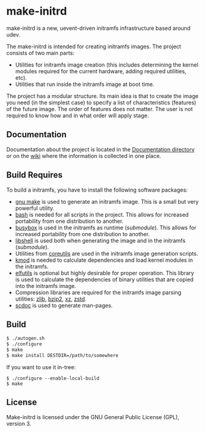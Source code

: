 # make-initrd

make-initrd is a new, uevent-driven initramfs infrastructure based around udev.

The make-initrd is intended for creating initramfs images. The project consists
of two main parts:
- Utilities for initramfs image creation (this includes determining the kernel
  modules required for the current hardware, adding required utilities, etc).
- Utilities that run inside the initramfs image at boot time.

The project has a modular structure. Its main idea is that to create the image you need
(in the simplest case) to specify a list of characteristics (features) of the future image.
The order of features does not matter. The user is not required to know how and in what order
will apply stage.

## Documentation

Documentation about the project is located in the [Documentation directory](Documentation/)
or on the [wiki](https://github.com/osboot/make-initrd/wiki) where the information
is collected in one place.

## Build Requires

To build a initramfs, you have to install the following software packages:

- [gnu make](http://www.gnu.org/software/make/) is used to generate an
  initramfs image. This is a small but very powerful utility.
- [bash](https://www.gnu.org/software/bash/) is needed for all scripts in the
  project. This allows for increased portability from one distribution to
  another.
- [busybox](https://busybox.net/) is used in the initramfs as runtime (*submodule*).
  This allows for increased portability from one distribution to another.
- [libshell](https://github.com/legionus/libshell) is used both when generating
  the image and in the initramfs (*submodule*).
- Utilities from [coreutils](https://www.gnu.org/software/coreutils/) are used
  in the initramfs image generation scripts.
- [kmod](https://git.kernel.org/pub/scm/utils/kernel/kmod/kmod.git) is needed
  to calculate dependencies and load kernel modules in the initramfs.
- [elfutils](https://sourceware.org/elfutils/) is optional but highly desirable
  for proper operation. This library is used to calculate the dependencies of
  binary utilities that are copied into the initramfs image.
- Compression libraries are required for the initramfs image parsing utilities:
  [zlib](https://zlib.net), [bzip2](https://www.sourceware.org/bzip2/),
  [xz](http://tukaani.org/xz/), [zstd](https://facebook.github.io/zstd/).
- [scdoc](https://git.sr.ht/~sircmpwn/scdoc) is used to generate man-pages.

## Build

```bash
$ ./autogen.sh
$ ./configure
$ make
$ make install DESTDIR=/path/to/somewhere
```

If you want to use it in-tree:
```
$ ./configure --enable-local-build
$ make
```

## License

Make-initrd is licensed under the GNU General Public License (GPL), version 3.

